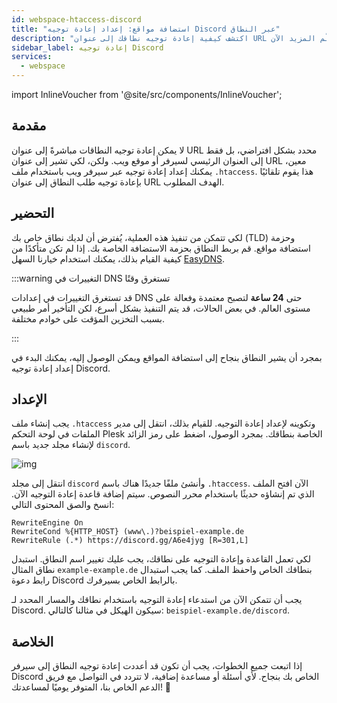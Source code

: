 ```yaml
---
id: webspace-htaccess-discord
title: "استضافة مواقع: إعداد إعادة توجيه Discord عبر النطاق"
description: "اكتشف كيفية إعادة توجيه نطاقك إلى عنوان URL محدد باستخدام إعدادات خادم الويب لإعادة توجيه سلسة → تعلّم المزيد الآن"
sidebar_label: إعادة توجيه Discord
services:
  - webspace
---
```


import InlineVoucher from '@site/src/components/InlineVoucher';

## مقدمة

لا يمكن إعادة توجيه النطاقات مباشرةً إلى عنوان URL محدد بشكل افتراضي، بل فقط إلى العنوان الرئيسي لسيرفر أو موقع ويب. ولكن، لكي تشير إلى عنوان URL معين، يمكنك إعداد إعادة توجيه عبر سيرفر ويب باستخدام ملف `.htaccess`. هذا يقوم تلقائيًا بإعادة توجيه طلب النطاق إلى عنوان URL الهدف المطلوب.

<InlineVoucher />

## التحضير

لكي تتمكن من تنفيذ هذه العملية، يُفترض أن لديك نطاق خاص بك (TLD) وحزمة استضافة مواقع. قم بربط النطاق بحزمة الاستضافة الخاصة بك. إذا لم تكن متأكدًا من كيفية القيام بذلك، يمكنك استخدام خيارنا السهل [EasyDNS](domain-easydns.md).

:::warning التغييرات في DNS تستغرق وقتًا

قد تستغرق التغييرات في إعدادات DNS حتى **24 ساعة** لتصبح معتمدة وفعالة على مستوى العالم. في بعض الحالات، قد يتم التنفيذ بشكل أسرع، لكن التأخير أمر طبيعي بسبب التخزين المؤقت على خوادم مختلفة.

:::

بمجرد أن يشير النطاق بنجاح إلى استضافة المواقع ويمكن الوصول إليه، يمكنك البدء في إعداد إعادة توجيه Discord.

## الإعداد

يجب إنشاء ملف `.htaccess` وتكوينه لإعداد إعادة التوجيه. للقيام بذلك، انتقل إلى مدير الملفات في لوحة التحكم Plesk الخاصة بنطاقك. بمجرد الوصول، اضغط على رمز الزائد لإنشاء مجلد جديد باسم `discord`.

![img](https://screensaver01.zap-hosting.com/index.php/s/ZAJAd7EXp7yJE64/download)

انتقل إلى مجلد `discord` وأنشئ ملفًا جديدًا هناك باسم `.htaccess`. الآن افتح الملف الذي تم إنشاؤه حديثًا باستخدام محرر النصوص. سيتم إضافة قاعدة إعادة التوجيه الآن. انسخ والصق المحتوى التالي:
```
RewriteEngine On
RewriteCond %{HTTP_HOST} (www\.)?beispiel-example.de
RewriteRule (.*) https://discord.gg/A6e4jyg [R=301,L]
```

لكي تعمل القاعدة وإعادة التوجيه على نطاقك، يجب عليك تغيير اسم النطاق. استبدل نطاق المثال `example-example.de` بنطاقك الخاص واحفظ الملف. كما يجب استبدال رابط دعوة Discord بالرابط الخاص بسيرفرك.

يجب أن تتمكن الآن من استدعاء إعادة التوجيه باستخدام نطاقك والمسار المحدد لـ Discord. سيكون الهيكل في مثالنا كالتالي: `beispiel-example.de/discord`.

## الخلاصة

إذا اتبعت جميع الخطوات، يجب أن تكون قد أعددت إعادة توجيه النطاق إلى سيرفر Discord الخاص بك بنجاح. لأي أسئلة أو مساعدة إضافية، لا تتردد في التواصل مع فريق الدعم الخاص بنا، المتوفر يوميًا لمساعدتك! 🙂

<InlineVoucher />